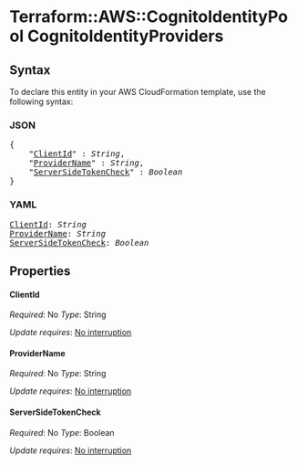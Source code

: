 # Terraform::AWS::CognitoIdentityPool CognitoIdentityProviders

## Syntax

To declare this entity in your AWS CloudFormation template, use the following syntax:

### JSON

<pre>
{
    "<a href="#clientid" title="ClientId">ClientId</a>" : <i>String</i>,
    "<a href="#providername" title="ProviderName">ProviderName</a>" : <i>String</i>,
    "<a href="#serversidetokencheck" title="ServerSideTokenCheck">ServerSideTokenCheck</a>" : <i>Boolean</i>
}
</pre>

### YAML

<pre>
<a href="#clientid" title="ClientId">ClientId</a>: <i>String</i>
<a href="#providername" title="ProviderName">ProviderName</a>: <i>String</i>
<a href="#serversidetokencheck" title="ServerSideTokenCheck">ServerSideTokenCheck</a>: <i>Boolean</i>
</pre>

## Properties

#### ClientId

_Required_: No
_Type_: String

_Update requires_: [No interruption](https://docs.aws.amazon.com/AWSCloudFormation/latest/UserGuide/using-cfn-updating-stacks-update-behaviors.html#update-no-interrupt)

#### ProviderName

_Required_: No
_Type_: String

_Update requires_: [No interruption](https://docs.aws.amazon.com/AWSCloudFormation/latest/UserGuide/using-cfn-updating-stacks-update-behaviors.html#update-no-interrupt)

#### ServerSideTokenCheck

_Required_: No
_Type_: Boolean

_Update requires_: [No interruption](https://docs.aws.amazon.com/AWSCloudFormation/latest/UserGuide/using-cfn-updating-stacks-update-behaviors.html#update-no-interrupt)

